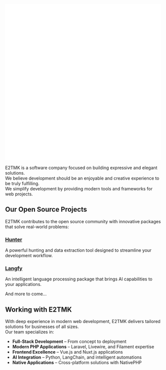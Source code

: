 <p align="center">

[![E2TMK](https://raw.githubusercontent.com/e2tmk/.github/main/art/logo-e2tmk.png)](https://github.com/e2tmk)

</p>

E2TMK is a software company focused on building expressive and elegant solutions.  
We believe development should be an enjoyable and creative experience to be truly fulfilling.  
We simplify development by providing modern tools and frameworks for web projects.

## Our Open Source Projects

E2TMK contributes to the open source community with innovative packages that solve real-world problems:

### [Hunter](https://github.com/e2tmk/hunter)  
A powerful hunting and data extraction tool designed to streamline your development workflow.

### [Langfy](https://github.com/e2tmk/langfy)  
An intelligent language processing package that brings AI capabilities to your applications.

And more to come...

## Working with E2TMK

With deep experience in modern web development, E2TMK delivers tailored solutions for businesses of all sizes.  
Our team specializes in:

- **Full-Stack Development** – From concept to deployment  
- **Modern PHP Applications** – Laravel, Livewire, and Filament expertise  
- **Frontend Excellence** – Vue.js and Nuxt.js applications  
- **AI Integration** – Python, LangChain, and intelligent automations  
- **Native Applications** – Cross-platform solutions with NativePHP
